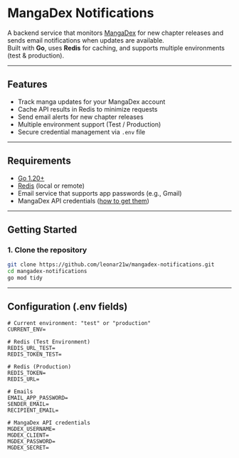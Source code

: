# MangaDex Notifications

A backend service that monitors [MangaDex](https://mangadex.org) for new chapter releases and sends email notifications when updates are available.  
Built with **Go**, uses **Redis** for caching, and supports multiple environments (test & production).

---

## Features
- Track manga updates for your MangaDex account
- Cache API results in Redis to minimize requests
- Send email alerts for new chapter releases
- Multiple environment support (Test / Production)
- Secure credential management via `.env` file

---

## Requirements
- [Go 1.20+](https://go.dev/dl/)
- [Redis](https://redis.io/download) (local or remote)
- Email service that supports app passwords (e.g., Gmail)
- MangaDex API credentials ([how to get them](https://api.mangadex.org/docs/))

---

## Getting Started

### 1. Clone the repository
```bash
git clone https://github.com/leonar21w/mangadex-notifications.git
cd mangadex-notifications
go mod tidy
```
 ---

## Configuration (.env fields)

```env
# Current environment: "test" or "production"
CURRENT_ENV=

# Redis (Test Environment)
REDIS_URL_TEST=
REDIS_TOKEN_TEST=

# Redis (Production)
REDIS_TOKEN=
REDIS_URL=

# Emails
EMAIL_APP_PASSWORD=
SENDER_EMAIL=
RECIPIENT_EMAIL=

# MangaDex API credentials
MGDEX_USERNAME=
MGDEX_CLIENT=
MGDEX_PASSWORD=
MGDEX_SECRET=
